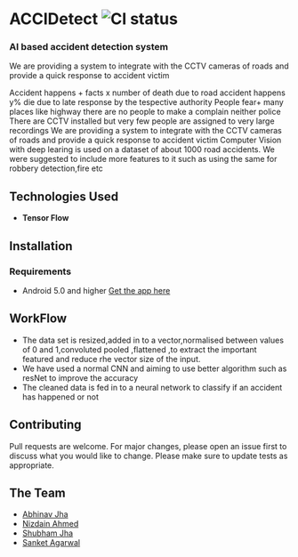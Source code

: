 
# ACCIDetect ![CI status](https://img.shields.io/badge/build-passing-brightgreen.svg)
<h3><b>AI based accident detection system</b></h3>

We are providing a system to integrate with the CCTV cameras of roads and provide a quick response to accident victim<br/>

Accident happens + facts x number of death due to road accident happens y% die due to late response by the tespective authority
People fear+ many places like highway there are no people to make a complain neither police
There are CCTV installed but very few people are assigned to very large recordings
We are providing a system to integrate with the CCTV cameras of roads and provide a quick response to accident victim
Computer Vision with deep learing is used on a dataset of about 1000 road accidents.
We were suggested to include more features to it such as using the same for robbery detection,fire etc

## Technologies Used

* **Tensor Flow**

## Installation


### Requirements
* Android 5.0 and higher
[Get the app here](https://drive.google.com/open?id=1XwSxOZ09ntXjW8ngqldEI5Z8WpLnH05)


## WorkFlow
* The data set is resized,added in to a vector,normalised between values of 0 and 1,convoluted pooled ,flattened ,to extract the important featured and reduce rhe vector size of the input.
* We have used a normal CNN and aiming to use better algorithm such as resNet to improve the accuracy
* The cleaned data is fed in to a neural network to classify if an accident has happened or not



## Contributing
Pull requests are welcome. For major changes, please open an issue first to discuss what you would like to change.
Please make sure to update tests as appropriate.

## The Team
* [Abhinav Jha](https://github.com/aBITnav)
* [Nizdain Ahmed](https://github.com/nizd)
* [Shubham Jha](https://github.com/shubhamjha15)
* [Sanket Agarwal](https://github.com/xterm-hackslash)



